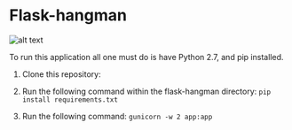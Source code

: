 # Flask-hangman

![alt text](https://i.imgur.com/krj6Cdm.png "Flask Hangman")

To run this application all one must do is have Python 2.7, and pip installed.

1. Clone this repository:

2. Run the following command within the flask-hangman directory: 
`pip install requirements.txt`

3. Run the following command: `gunicorn -w 2 app:app`

